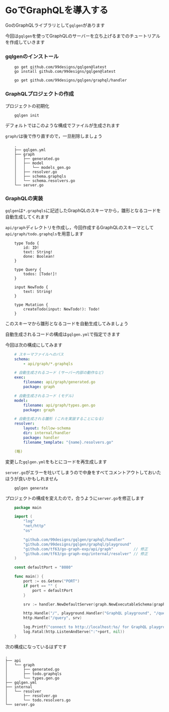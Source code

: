 # GoでGraphQLを導入する

GoのGraphQLライブラリとして`gqlgen`があります

今回は`gqlgen`を使ってGraphQLのサーバーを立ち上げるまでのチュートリアルを作成していきます

### gqlgenのインストール
```
    go get github.com/99designs/gqlgen@latest
    go install github.com/99designs/gqlgen@latest

    go get github.com/99designs/gqlgen/graphql/handler
```

### GraphQLプロジェクトの作成

プロジェクトの初期化
```
    gqlgen init
```

デフォルトではこのような構成でファイルが生成されます

`graph/`は後で作り直すので，一旦削除しましょう

```
    .
    ├── gqlgen.yml
    ├── graph
    │   ├── generated.go
    │   ├── model
    │   │   └── models_gen.go
    │   ├── resolver.go
    │   ├── schema.graphqls
    │   └── schema.resolvers.go
    └── server.go
```

### GraphQLの実装

`gqlgen`は`*.graphqls`に記述したGraphQLのスキーマから，雛形となるコードを自動生成してくれます

`api/graph`ディレクトリを作成し，今回作成するGraphQLのスキーマとして`api/graph/todo.graphqls`を用意します
```todo.graphqls
    type Todo {
        id: ID!
        text: String!
        done: Boolean!
    }

    type Query {
        todos: [Todo!]!
    }

    input NewTodo {
        text: String!
    }

    type Mutation {
        createTodo(input: NewTodo!): Todo!
    }
```

このスキーマから雛形となるコードを自動生成してみましょう

自動生成されるコードの構成は`gqlgen.yml`で指定できます

今回は次の構成にしてみます

```gqlgen.yml
    # スキーマファイルへのパス
    schema:
        - api/graph/*.graphqls

    # 自動生成されるコード (サーバー内部の動作など)
    exec:
        filename: api/graph/generated.go
        package: graph

    # 自動生成されるコード (モデル)
    model:
        filename: api/graph/types.gen.go
        package: graph

    # 自動生成される雛形 (これを実装することになる)
    resolver:
        layout: follow-schema
        dir: internal/handler
        package: handler
        filename_template: "{name}.resolvers.go"

    (略)
```

変更した`gqlgen.yml`をもとにコードを再生成します

`server.go`がエラーを吐いてしまうので中身をすべてコメントアウトしておいたほうが良いかもしれません

```
    gqlgen generate
```

プロジェクトの構成を変えたので，合うように`server.go`を修正します
```server.go
    package main

    import (
        "log"
        "net/http"
        "os"

        "github.com/99designs/gqlgen/graphql/handler"
        "github.com/99designs/gqlgen/graphql/playground"
        "github.com/tf63/go-graph-exp/api/graph"         // 修正
        "github.com/tf63/go-graph-exp/internal/resolver" // 修正
    )

    const defaultPort = "8080"

    func main() {
        port := os.Getenv("PORT")
        if port == "" {
            port = defaultPort
        }

        srv := handler.NewDefaultServer(graph.NewExecutableSchema(graph.Config{Resolvers: &resolver.Resolver{}})) // 修正

        http.Handle("/", playground.Handler("GraphQL playground", "/query"))
        http.Handle("/query", srv)

        log.Printf("connect to http://localhost:%s/ for GraphQL playground", port)
        log.Fatal(http.ListenAndServe(":"+port, nil))
    }
```

次の構成になっているはずです
```
.
├── api
│   └── graph
│       ├── generated.go
│       ├── todo.graphqls
│       └── types.gen.go
├── gqlgen.yml
├── internal
│   └── resolver
│       ├── resolver.go
│       └── todo.resolvers.go
└── server.go
```
